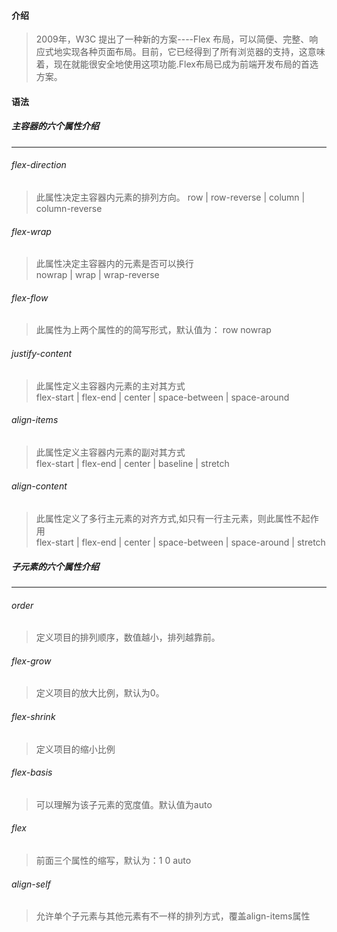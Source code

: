 #### 介绍
> 2009年，W3C 提出了一种新的方案----Flex 布局，可以简便、完整、响应式地实现各种页面布局。目前，它已经得到了所有浏览器的支持，这意味着，现在就能很安全地使用这项功能.Flex布局已成为前端开发布局的首选方案。
#### 语法
##### 主容器的六个属性介绍
---
###### flex-direction
> 此属性决定主容器内元素的排列方向。
> row | row-reverse | column | column-reverse
###### flex-wrap
> 此属性决定主容器内的元素是否可以换行  
> nowrap | wrap | wrap-reverse
###### flex-flow
> 此属性为上两个属性的的简写形式，默认值为： row nowrap
###### justify-content
> 此属性定义主容器内元素的主对其方式    
> flex-start | flex-end | center | space-between | space-around
###### align-items
> 此属性定义主容器内元素的副对其方式    
> flex-start | flex-end | center | baseline | stretch
###### align-content
> 此属性定义了多行主元素的对齐方式,如只有一行主元素，则此属性不起作用   
> flex-start | flex-end | center | space-between | space-around | stretch

##### 子元素的六个属性介绍
---
###### order
> 定义项目的排列顺序，数值越小，排列越靠前。    
###### flex-grow
> 定义项目的放大比例，默认为0。 
###### flex-shrink
> 定义项目的缩小比例
###### flex-basis
> 可以理解为该子元素的宽度值。默认值为auto
###### flex
> 前面三个属性的缩写，默认为：1 0 auto
###### align-self
> 允许单个子元素与其他元素有不一样的排列方式，覆盖align-items属性